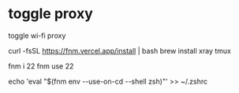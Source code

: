 # toggle proxy

toggle wi-fi proxy

curl -fsSL https://fnm.vercel.app/install | bash
brew install xray tmux

fnm i 22
fnm use 22

echo 'eval "$(fnm env --use-on-cd --shell zsh)"' >> ~/.zshrc